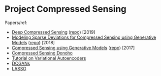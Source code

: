 # Project Compressed Sensing

Papers/ref:
- [Deep Compressed Sensing](https://arxiv.org/abs/1905.06723) ([repo](https://github.com/deepmind/deepmind-research/tree/master/cs_gan)) [2019]
- [Modeling Sparse Deviations for Compressed Sensing using Generative Models](https://arxiv.org/abs/1807.01442) ([repo](https://github.com/ermongroup/sparse_gen)) [2018]
- [Compressed Sensing using Generative Models](https://arxiv.org/abs/1703.03208) ([repo](https://github.com/AshishBora/csgm)) [2017]
- [Compressed Sensing Donoho](http://www.ece.ubc.ca/~janm/Papers_RG/Donoho_IT_April06.pdf)
- [Tutorial on Variational Autoencoders](https://arxiv.org/pdf/1606.05908.pdf) 
- [DCGANs](https://arxiv.org/pdf/1511.06434.pdf)
- [LASSO](https://cs.nyu.edu/~roweis/csc2515-2006/readings/lasso.pdf)
